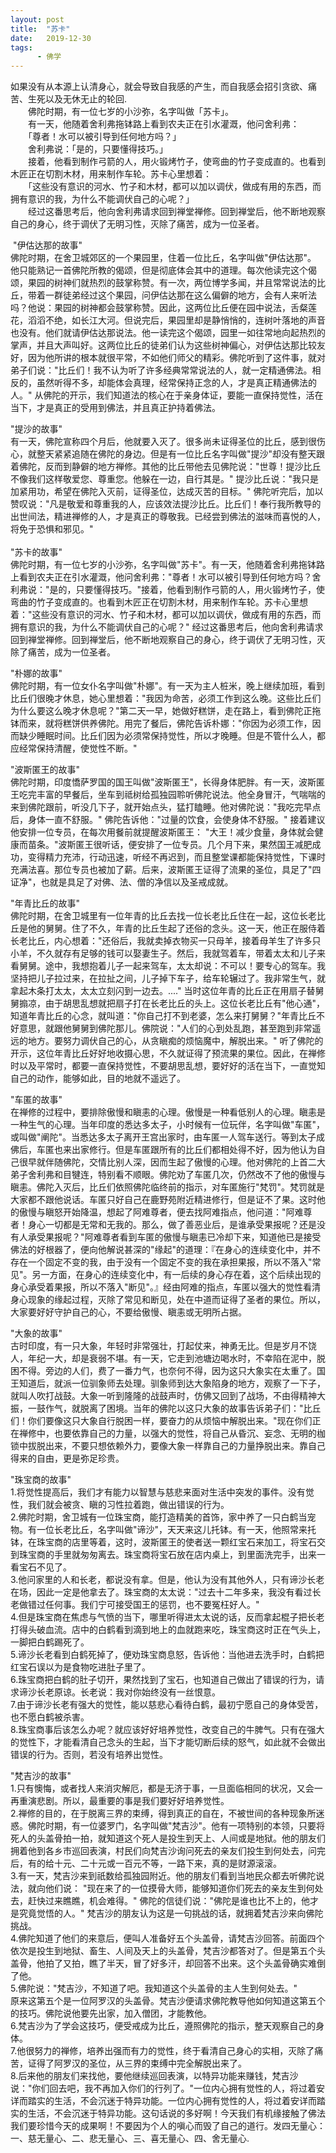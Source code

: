 ```yaml
---
layout: post
title:  "苏卡"
date:   2019-12-30
tags:
      - 佛学
---
```



如果没有从本源上认清身心，就会导致自我感的产生，而自我感会招引贪欲、痛苦、生死以及无休无止的轮回.  
　　佛陀时期，有一位七岁的小沙弥，名字叫做「苏卡」。  
　　有一天，他随着舍利弗拖钵路上看到农夫正在引水灌溉，他问舍利弗：  
　　「尊者！水可以被引导到任何地方吗？」  
　　舍利弗说：「是的，只要懂得技巧。」  
　　接着，他看到制作弓箭的人，用火锻烤竹子，使弯曲的竹子变成直的。也看到木匠正在切割木材，用来制作车轮。苏卡心里想着：  
　　「这些没有意识的河水、竹子和木材，都可以加以调伏，做成有用的东西，而拥有意识的我，为什么不能调伏自己的心呢？」  
　　经过这番思考后，他向舍利弗请求回到禅堂禅修。回到禅堂后，他不断地观察自己的身心，终于调伏了无明习性，灭除了痛苦，成为一位圣者。  





 "伊估达那的故事"  
佛陀时期，在舍卫城郊区的一个果园里，住着一位比丘，名字叫做"伊估达那"。  
他只能熟记一首佛陀所教的偈颂，但是彻底体会其中的道理。每次他读完这个偈颂，果园的树神们就热烈的鼓掌称赞。有一次，两位博学多闻，并且常常说法的比丘，带着一群徒弟经过这个果园，问伊估达那在这么偏僻的地方，会有人来听法吗？他说：果园的树神都会鼓掌称赞。因此，这两位比丘便在园中说法，舌粲莲花，滔滔不绝，如长江大河。但说完后，果园里却是静悄悄的，连树叶落地的声音也没有。他们就请伊估达那说法。他一读完这个偈颂，园里一如往常地向起热烈的掌声，并且大声叫好。这两位比丘的徒弟们认为这些树神偏心，对伊估达那比较友好，因为他所讲的根本就很平常，不如他们师父的精彩。佛陀听到了这件事，就对弟子们说："比丘们！我不认为听了许多经典常常说法的人，就一定精通佛法。相反的，虽然听得不多，却能体会真理，经常保持正念的人，才是真正精通佛法的人。" 从佛陀的开示，我们知道法的核心在于亲身体证，要能一直保持觉性，活在当下，才是真正的受用到佛法，并且真正护持着佛法。  

"提沙的故事"  
有一天，佛陀宣称四个月后，他就要入灭了。很多尚未证得圣位的比丘，感到很伤心，就整天紧紧追随在佛陀的身边。但是有一位比丘名字叫做"提沙"却没有整天跟着佛陀，反而到静僻的地方禅修。其他的比丘带他去见佛陀说："世尊！提沙比丘不像我们这样敬爱您、尊重您。他躲在一边，自行其是。" 提沙比丘说："我只是加紧用功，希望在佛陀入灭前，证得圣位，达成灭苦的目标。" 佛陀听完后，加以赞叹说："凡是敬爱和尊重我的人，应该效法提沙比丘。比丘们！奉行我所教导的出世间法，精进禅修的人，才是真正的尊敬我。已经尝到佛法的滋味而喜悦的人，将免于恐惧和邪见。"   
                 
"苏卡的故事"  
佛陀时期，有一位七岁的小沙弥，名字叫做"苏卡"。有一天，他随着舍利弗拖钵路上看到农夫正在引水灌溉，他问舍利弗："尊者！水可以被引导到任何地方吗？舍利弗说："是的，只要懂得技巧。"接着，他看到制作弓箭的人，用火锻烤竹子，使弯曲的竹子变成直的。也看到木匠正在切割木材，用来制作车轮。苏卡心里想着："这些没有意识的河水、竹子和木材，都可以加以调伏，做成有用的东西，而拥有意识的我，为什么不能调伏自己的心呢？" 经过这番思考后，他向舍利弗请求回到禅堂禅修。回到禅堂后，他不断地观察自己的身心，终于调伏了无明习性，灭除了痛苦，成为一位圣者。  

"朴娜的故事"  
佛陀时期，有一位女仆名字叫做"朴娜"。有一天为主人桩米，晚上继续加班，看到比丘们很晚才休息，她心里想着："我因为命苦，必须工作到这么晚。这些比丘们为什么要这么晚才休息呢？"第二天一早，她做好糕饼，走在路上，看到佛陀正拖钵而来，就将糕饼供养佛陀。用完了餐后，佛陀告诉朴娜："你因为必须工作，因而缺少睡眠时间。比丘们因为必须常保持觉性，所以才晚睡。但是不管什么人，都应经常保持清醒，使觉性不断。"  

"波斯匿王的故事"  
佛陀时期，印度憍萨罗国的国王叫做"波斯匿王"，长得身体肥胖。有一天，波斯匿王吃完丰富的早餐后，坐车到祗树给孤独园聆听佛陀说法。他全身冒汗，气喘喘的来到佛陀跟前，听没几下子，就开始点头，猛打瞌睡。他对佛陀说："我吃完早点后，身体一直不舒服。" 佛陀告诉他："过量的饮食，会使身体不舒服。" 接着建议他安排一位专员，在每次用餐前就提醒波斯匿王： "大王！减少食量，身体就会健康而苗条。"波斯匿王很听话，便安排了一位专员。几个月下来，果然国王减肥成功，变得精力充沛，行动迅速，听经不再迟到，而且整堂课都能保持觉性，下课时充满法喜。那位专员也被加了薪。后来，波斯匿王证得了流果的圣位，具足了"四证净"，也就是具足了对佛、法、僧的净信以及圣戒成就。  

"年青比丘的故事"  
佛陀时期，在舍卫城里有一位年青的比丘去找一位长老比丘住在一起，这位长老比丘是他的舅舅。住了不久，年青的比丘生起了还俗的念头。这一天，他正在服侍着长老比丘，内心想着："还俗后，我就卖掉衣物买一只母羊，接着母羊生了许多只小羊，不久就存有足够的钱可以娶妻生子。然后，我就驾着车，带着太太和儿子来看舅舅。途中，我想抱着儿子一起来驾车，太太却说：不可以！要专心的驾车。我坚持把儿子拉过来，在拉扯之间，儿子掉下车子，给车轮辗过了。我非常生气，就拿起木条打太太，太太立刻闪到一边去。...." 当时这位年青的比丘正在用扇子替舅舅搧凉，由于胡思乱想就把扇子打在长老比丘的头上。这位长老比丘有"他心通"，知道年青比丘的心念，就叫道："你自己打不到老婆，怎么来打舅舅？"年青比丘不好意思，就跟他舅舅到佛陀那儿。佛院说："人们的心到处乱跑，甚至跑到非常遥远的地方。要努力调伏自己的心，从贪瞋痴的烦恼魔中，解脱出来。" 听了佛陀的开示，这位年青比丘好好地收摄心思，不久就证得了预流果的果位。因此，在禅修时以及平常时，都要一直保持觉性，不要胡思乱想，要好好的活在当下，一直觉知自己的动作，能够如此，目的地就不遥远了。  

"车匿的故事"  
在禅修的过程中，要排除傲慢和瞋恚的心理。傲慢是一种看低别人的心理。瞋恚是一种生气的心理。当年印度的悉达多太子，小时候有一位玩伴，名字叫做"车匿"，或叫做"阐陀"。当悉达多太子离开王宫出家时，由车匿一人驾车送行。等到太子成佛后，车匿也来出家修行。但是车匿跟所有的比丘们都相处得不好，因为他认为自己很早就伴随佛陀，交情比别人深，因而生起了傲慢的心理。他对佛陀的上首二大弟子舍利弗和目犍连，特别看不顺眼。佛陀劝了车匿几次，仍然改不了他的傲慢与瞋恚。佛陀入灭后，比丘们依照佛陀临终前的指示，对车匿施行"梵罚"。梵罚就是大家都不跟他说话。车匿只好自己在鹿野苑附近精进修行，但是证不了果。这时他的傲慢与瞋怒开始降温，想起了阿难尊者，便去找阿难指点，他问道："阿难尊者！身心一切都是无常和无我的。那么，做了善恶业后，是谁承受果报呢？还是没有人承受果报呢？"阿难尊者看到车匿的傲慢与瞋恚已冷却下来，知道他已是接受佛法的好根器了，便向他解说甚深的"缘起"的道理：『在身心的连续变化中，并不存在一个固定不变的我，由于没有一个固定不变的我在承担果报，所以不落入"常见"。另一方面，在身心的连续变化中，有一后续的身心存在着，这个后续出现的身心承受着果报，所以不落入"断见"。』经由阿难的指点，车匿以强大的觉性看清身心现象的缘起过程，灭除了常见和断见，处在中道而证得了圣者的果位。所以，大家要好好守护自己的心，不要给傲慢、瞋恚或无明所占据。  

"大象的故事"  
古时印度，有一只大象，年轻时非常强壮，打起仗来，神勇无比。但是岁月不饶人，年纪一大，却是衰弱不堪。有一天，它走到池塘边喝水时，不幸陷在泥中，脱困不得。旁边的人们，费了一番力气，也奈何不得，因为这只大象实在太重了。国王知道后，就派一位驯象师去处理。驯象师到达大象陷身的地方，观察了一下子，就叫人吹打战鼓。大象一听到隆隆的战鼓声时，仿佛又回到了战场，不由得精神大振，一鼓作气，就脱离了困境。当年的佛陀以这只大象的故事告诉弟子们："比丘们！你们要像这只大象自行脱困一样，要奋力的从烦恼中解脱出来。"现在你们正在禅修中，也要依靠自己的力量，以强大的觉性，将自己从昏沉、妄念、无明的枷锁中拔脱出来，不要只想依赖外力，要像大象一样靠自己的力量挣脱出来。靠自己得来的自由，更是弥足珍贵。  

"珠宝商的故事"  
1.将觉性提高后，我们才有能力以智慧与慈悲来面对生活中突发的事件。没有觉性，我们就会被贪、瞋的习性拉着跑，做出错误的行为。  
2.佛陀时期，舍卫城有一位珠宝商，能打造精美的首饰，家中养了一只白鹤当宠物。有一位长老比丘，名字叫做"谛沙"，天天来这儿托钵。有一天，他照常来托钵，在珠宝商的店里等着，这时，波斯匿王的使者送一颗红宝石来加工，将宝石交到珠宝商的手里就匆匆离去。珠宝商将宝石放在店内桌上，到里面洗完手，出来一看宝石不见了。  
3.他问家里的人和长老，都说没有拿。但是，他认为没有其他外人，只有谛沙长老在场，因此一定是他拿去了。珠宝商的太太说："过去十二年多来，我没有看过长老做错过任何事。我们宁可接受国王的惩罚，也不要冤枉好人。"  
4.但是珠宝商在焦虑与气愤的当下，哪里听得进太太说的话，反而拿起棍子把长老打得头破血流。店中的白鹤看到滴到地上的血就跑来吃，珠宝商这时正在气头上，一脚把白鹤踢死了。  
5.谛沙长老看到白鹤死掉了，便劝珠宝商息怒，告诉他：当他进去洗手时，白鹤把红宝石误以为是食物吃进肚子里了。  
6.珠宝商把白鹤的肚子切开，果然找到了宝石，也知道自己做出了错误的行为，请求谛沙长老原谅。长老说：我对你始终没有一丝恨意。  
7.由于谛沙长老有强大的觉性，能以慈悲心看待白鹤，最初宁愿自己的身体受苦，也不愿白鹤被杀害。  
8.珠宝商事后该怎么办呢？就应该好好培养觉性，改变自己的牛脾气。只有在强大的觉性下，才能看清自己念头的生起，当下才能切断后续的怒气，如此就不会做出错误的行为。否则，若没有培养出觉性。  

"梵吉沙的故事"  
1.只有懊悔，或者找人来消灾解厄，都是无济于事，一旦面临相同的状况，又会一再重演悲剧。所以，最重要的事是我们要好好培养觉性。  
2.禅修的目的，在于脱离三界的束缚，得到真正的自在，不被世间的各种现象所迷惑。佛陀时期，有一位婆罗门，名字叫做"梵吉沙"。他有一项特别的本领，只要将死人的头盖骨拍一拍，就知道这个死人是投生到天上、人间或是地狱。他的朋友们拥着他到各乡市巡回表演，村民们向梵吉沙询问死去的亲友们投生到何处去，问完后，有的给十元、二十元或一百元不等，一路下来，真的是财源滚滚。  
3.有一天，梵吉沙来到祇数给孤独园附近。他的朋友们看到当地民众都去听佛陀说法，就向他们说： "现在来了的一位摸骨大师，能够知道你们死去的亲友生到何处去，赶快过来瞧瞧，机会难得。" 佛陀的信徒们说："佛陀是谁也比不上的，他才是究竟觉悟的人。" 梵吉沙的朋友认为这是一句挑战的话，就拥着梵吉沙来向佛陀挑战。  
4.佛陀知道了他们的来意后，便叫人准备好五个头盖骨，请梵吉沙回答。前面四个依次是投生到地狱、畜生、人间及天上的头盖骨，梵吉沙都答对了。但是第五个头盖骨，他拍了又拍，瞧了半天，冒了好多汗，却回答不出来。这个头盖骨确实难倒了他。  
5.佛陀说："梵吉沙，不知道了吧。我知道这个头盖骨的主人生到何处去。"  
原来这第五个是一位阿罗汉的头盖骨。梵吉沙便请求佛陀教导他如何知道这第五个的技巧。佛陀说他要先出家，加入僧团，才能教他。   
6.梵吉沙为了学会这技巧，便受戒成为比丘，遵照佛陀的指示，整天观察自己的身体。  
7.他很努力的禅修，培养出强而有力的觉性，终于看清自己身心的实相，灭除了痛苦，证得了阿罗汉的圣位，从三界的束缚中完全解脱出来了。  
8.后来他的朋友们来找他，要他继续巡回表演，以特异功能来赚钱，梵吉沙说："你们回去吧，我不再加入你们的行列了。"一位内心拥有觉性的人，将过着安详而踏实的生活，不会沉迷于特异功能。一位内心拥有觉性的人，将过着安详而踏实的生活，不会沉迷于特异功能。这句话说的多好啊！今天我们有机缘接触了佛法我们要珍惜今天的成果啊！不要因为个人的嗔心而毁了自己的道行。发四无量心：一、慈无量心、二、悲无量心、三、喜无量心、四、舍无量心.  
